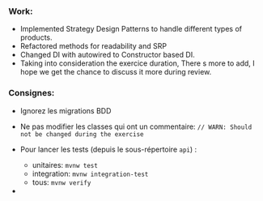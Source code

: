 ### Work: 
 * Implemented Strategy Design Patterns to handle different types of products.
 * Refactored methods for readability and SRP
 * Changed DI with autowired to Constructor based DI.
 *  Taking into consideration the exercice duration, There s more to add, I hope we get the chance to discuss it more during review.



### Consignes: 
* Ignorez les migrations BDD
* Ne pas modifier les classes qui ont un commentaire: `// WARN: Should not be changed during the exercise
`
* Pour lancer les tests (depuis le sous-répertoire `api`) :
  * unitaires: `mvnw test`
  * integration: `mvnw integration-test`
  * tous: `mvnw verify`
 
* 
